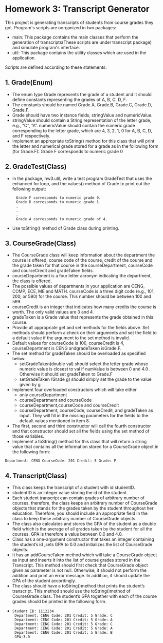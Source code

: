 # Homework 3: Transcript Generator 
This project is generating transcripts of students from course grades they got. Program's scripts are oorganized in two packages:
- main: This package contains the main classes that perform the generation of transcripts(These scripts are under transcript package) and simulate program's interface.
- util: This package contains the utility classes which are used in the application.

Scripts are defined according to these statements:

## 1. Grade(Enum)
- The enum type Grade represents the grade of a student and it should define constants representing the grades of A, B, C, D, F.
- The constants should be named Grade.A, Grade.B, Grade.C, Grade.D, Grade.F.
- Grade should have two instance fields, stringValue and numericValue.
- stringValue should contain a String representation of the letter grade, e.g., “C”, “A”.
numericValue should contain the numeric grade corresponding to the letter grade, which
are 4, 3, 2, 1, 0 for A, B, C, D, and F respectively.
- Implement an appropriate toString() method for this class that will print the letter and
numerical grade stored for a grade as in the following form (for Grade.F): Grade F corresponds to numeric grade 0

## 2. GradeTest(Class)
- In the package, hw3.util, write a test program GradeTest that uses the enhanced for loop, and the values() method of Grade to print out the following output:
```
     Grade F corresponds to numeric grade 0.
     Grade D corresponds to numeric grade 1.
     .
     .
     .
     Grade A corresponds to numeric grade of 4.
```
- Use toString() method of Grade class during printing.
  
## 3. CourseGrade(Class)
- The CourseGrade class will keep information about the department the course is offered, course code of the course, credit of the course and the grade taken for that course in the courseDepartment, courseCode and courseCredit and gradeTaken fields.
- courseDepartment is a four letter acronym indicating the department, the class is offered.
- The possible values of departments in your application are CENG, COMP, ECE, ME and MATH.
 courseCode is a three digit code (e.g., 101, 200, or 590) for the course. This number should
be between 100 and 599.
- courseCredit is an integer that indicates how many credits the course is worth. The only
valid values are 3 and 4.
- gradeTaken is a Grade value that represents the grade obtained in this course.
- Provide all appropriate get and set methods for the fields above. Set methods should perform a
check on their arguments and set the field to a default value if the argument to the set method
is invalid.
- Default values for courseCode is 100, courseCredit is 4, courseDepartment is CENG
andgradeTaken isGrade.F.
- The set method for gradeTaken should be overloaded as specified below:
  - setGradeTaken(double val) should select the letter grade whose numeric value is closest to val if numValue is between 0 and 4.0 . Otherwise it should set gradeTaken to Grade.F
  - setGradeTaken (Grade g) should simply set the grade to the value given by g
- Implement four overloaded constructors which will take either
  - only courseDepartment
  - courseDepartment and courseCode
  - courseDepartment,courseCode and courseCredit
  - courseDepartment, courseCode, courseCredit, and gradeTaken
  as input. They will fill in the missing parameters for the fields to the default values mentioned in item 8.
- The first, second and third constructor will call the fourth constructor and that constructor should set all the fields using the set method of those variables.
- Implement a toString() method for this class that will return a string value that contains all the information stored for a CourseGrade object in the following form:
```
Department: CENG CourseCode: 201 Credit: 5 Grade: F
```

## 4. Transcript(Class)
- This class keeps the transcript of a student with id studentID.
- studentID is an integer value storing the id of the student. 
- Each student transcript can contain grades of arbitrary number of courses, therefore, the class keeps an arbitrary number of CourseGrade objects that stands for the grades taken by the student throughout her education. Therefore, you should include an appropriate field in the class to keep these arbitrary number of CourseGrade objects.
- The class also calculates and stores the GPA of the student as a double field which is the average of all grades taken by the student for all the courses. GPA is therefore a value between 0.0 and 4.0.
- Class has a one-argument constructor that takes an integer containing the student’s id ,sets GPA to 0.0 and initializes the list of CourseGrade objects.
- It has an addCourseTaken method which will take a CourseGrade object as input and inserts it into the list of course grades stored in the Transcript. This method should first check that CourseGrade object given as parameter is not null. Otherwise, it should not perform the addition and print an error message. In addition, it should update the GPA of the student accordingly.
- The class should have a toString()method that prints the student’s transcript. This method should use the toString()method of CourseGrade class. The student’s GPA together with each of the course grades should be printed in the following form.
- ```
  Student ID: 1112234
   Department: CENG Code: 201 Credit: 5 Grade: C
   Department: CENG Code: 201 Credit: 5 Grade: A
   Department: CENG Code: 201 Credit: 5 Grade: C
   Department: CENG Code: 201 Credit: 5 Grade: A
   Department: CENG Code: 201 Credit: 5 Grade: B
   GPA:3.0
  ```
